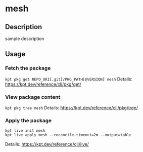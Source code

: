 # mesh

## Description
sample description

## Usage

### Fetch the package
`kpt pkg get REPO_URI[.git]/PKG_PATH[@VERSION] mesh`
Details: https://kpt.dev/reference/cli/pkg/get/

### View package content
`kpt pkg tree mesh`
Details: https://kpt.dev/reference/cli/pkg/tree/

### Apply the package
```
kpt live init mesh
kpt live apply mesh --reconcile-timeout=2m --output=table
```
Details: https://kpt.dev/reference/cli/live/
